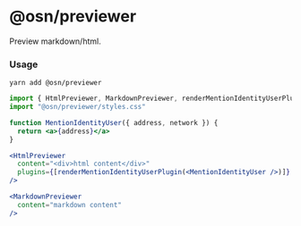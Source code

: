 # @osn/previewer

Preview markdown/html.

### Usage

```console
yarn add @osn/previewer
```

```jsx
import { HtmlPreviewer, MarkdownPreviewer, renderMentionIdentityUserPlugin } from "@osn/previewer"
import "@osn/previewer/styles.css"

function MentionIdentityUser({ address, network }) {
  return <a>{address}</a>
}

<HtmlPreviewer
  content="<div>html content</div>"
  plugins={[renderMentionIdentityUserPlugin(<MentionIdentityUser />)]} // optional
/>

<MarkdownPreviewer
  content="markdown content"
/>
```
